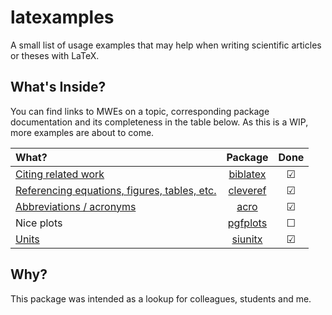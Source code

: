 # latexamples
A small list of usage examples that may help when writing scientific articles or theses with LaTeX.

## What's Inside?

You can find links to MWEs on a topic, corresponding package documentation and its completeness in the table below.
As this is a WIP, more examples are about to come.

| What?                                                              |                                      Package                                       |  Done   |
| :----------------------------------------------------------------- | :--------------------------------------------------------------------------------: | :-----: |
| [Citing related work](src/citations.tex)                           | [biblatex](http://mirrors.ctan.org/macros/latex/contrib/biblatex/doc/biblatex.pdf) | &#9745; |
| [Referencing equations, figures, tables, etc.](src/references.tex) |   [cleveref](http://mirrors.ctan.org/macros/latex/contrib/cleveref/cleveref.pdf)   | &#9745; |
| [Abbreviations / acronyms](src/abbreviations.tex)                  |     [acro](http://mirrors.ctan.org/macros/latex/contrib/acro/acro-manual.pdf)      | &#9745; |
| Nice plots                                                         | [pgfplots](http://mirrors.ctan.org/graphics/pgf/contrib/pgfplots/doc/pgfplots.pdf) | &#9744; |
| [Units](src/units.tex)                                             |  [siunitx](https://ftp.gwdg.de/pub/ctan/macros/latex/contrib/siunitx/siunitx.pdf)  | &#9745; |


## Why?
This package was intended as a lookup for colleagues, students and me.

